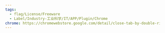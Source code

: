 ```yaml
---
tags:
  - flag/License/Freeware
  - Label/Industry-工业科学/IT/APP/Plugin/Chrome
chrome: https://chromewebstore.google.com/detail/close-tab-by-double-right/klngijkfgagcnegkffeckmkdpnpmbdpm
---
```

